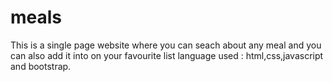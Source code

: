 # meals
This is a single page website where you can seach about any meal and you can also add it into on your favourite list  language used : html,css,javascript and bootstrap.
